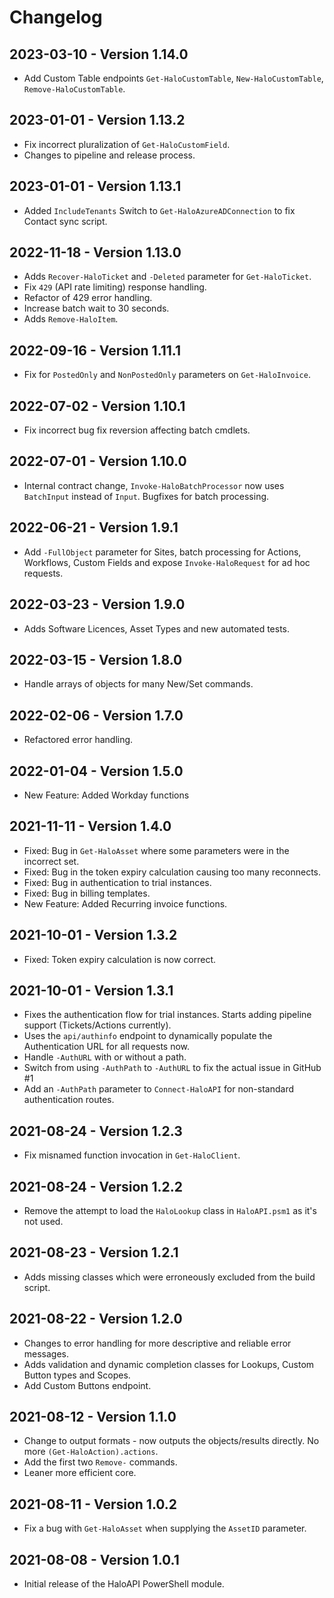 # Changelog

## 2023-03-10 - Version 1.14.0

* Add Custom Table endpoints `Get-HaloCustomTable`, `New-HaloCustomTable`, `Remove-HaloCustomTable`.

## 2023-01-01 - Version 1.13.2
  
* Fix incorrect pluralization of `Get-HaloCustomField`.
* Changes to pipeline and release process.

## 2023-01-01 - Version 1.13.1
  
* Added `IncludeTenants` Switch to `Get-HaloAzureADConnection` to fix Contact sync script.

## 2022-11-18 - Version 1.13.0

* Adds `Recover-HaloTicket` and `-Deleted` parameter for `Get-HaloTicket`.
* Fix `429` (API rate limiting) response handling.
* Refactor of 429 error handling.
* Increase batch wait to 30 seconds.
* Adds `Remove-HaloItem`.

## 2022-09-16 - Version 1.11.1

* Fix for `PostedOnly` and `NonPostedOnly` parameters on `Get-HaloInvoice`.

## 2022-07-02 - Version 1.10.1

* Fix incorrect bug fix reversion affecting batch cmdlets.

## 2022-07-01 - Version 1.10.0

* Internal contract change, `Invoke-HaloBatchProcessor` now uses `BatchInput` instead of `Input`. Bugfixes for batch processing.

## 2022-06-21 - Version 1.9.1

* Add `-FullObject` parameter for Sites, batch processing for Actions, Workflows, Custom Fields and expose `Invoke-HaloRequest` for ad hoc requests.

## 2022-03-23 - Version 1.9.0

* Adds Software Licences, Asset Types and new automated tests.

## 2022-03-15 - Version 1.8.0

* Handle arrays of objects for many New/Set commands.

## 2022-02-06 - Version 1.7.0

* Refactored error handling.

## 2022-01-04 - Version 1.5.0

* New Feature: Added Workday functions

## 2021-11-11 - Version 1.4.0

* Fixed: Bug in `Get-HaloAsset` where some parameters were in the incorrect set.
* Fixed: Bug in the token expiry calculation causing too many reconnects.
* Fixed: Bug in authentication to trial instances.
* Fixed: Bug in billing templates.
* New Feature: Added Recurring invoice functions.

## 2021-10-01 - Version 1.3.2

* Fixed: Token expiry calculation is now correct.

## 2021-10-01 - Version 1.3.1

* Fixes the authentication flow for trial instances. Starts adding pipeline support (Tickets/Actions currently).
* Uses the `api/authinfo` endpoint to dynamically populate the Authentication URL for all requests now.
* Handle `-AuthURL` with or without a path.
* Switch from using `-AuthPath` to `-AuthURL` to fix the actual issue in GitHub #1
* Add an `-AuthPath` parameter to `Connect-HaloAPI` for non-standard authentication routes.

## 2021-08-24 - Version 1.2.3

* Fix misnamed function invocation in `Get-HaloClient`.

## 2021-08-24 - Version 1.2.2

* Remove the attempt to load the `HaloLookup` class in `HaloAPI.psm1` as it's not used.

## 2021-08-23 - Version 1.2.1

* Adds missing classes which were erroneously excluded from the build script.

## 2021-08-22 - Version 1.2.0

* Changes to error handling for more descriptive and reliable error messages.
* Adds validation and dynamic completion classes for Lookups, Custom Button types and Scopes.
* Add Custom Buttons endpoint.

## 2021-08-12 - Version 1.1.0

* Change to output formats - now outputs the objects/results directly. No more `(Get-HaloAction).actions`.
* Add the first two `Remove-` commands.
* Leaner more efficient core.

## 2021-08-11 - Version 1.0.2

* Fix a bug with `Get-HaloAsset` when supplying the `AssetID` parameter.

## 2021-08-08 - Version 1.0.1

* Initial release of the HaloAPI PowerShell module.
  